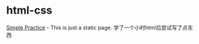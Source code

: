 # html-css
[Simple Practice](https://tianyu209.github.io/html-css/) - This is just a static page. 
学了一个小时html后尝试写了点东西
